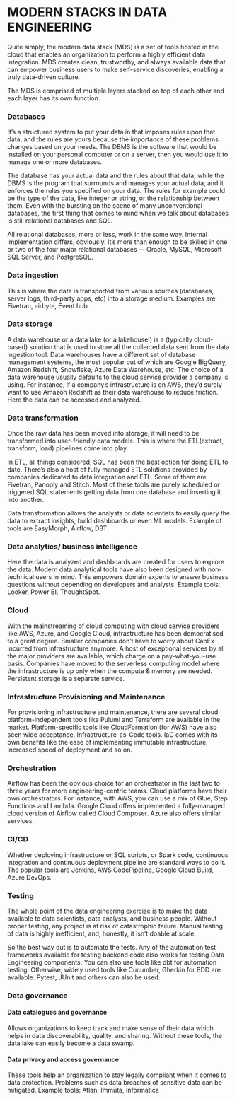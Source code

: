 # MODERN STACKS IN DATA ENGINEERING
Quite simply, the modern data stack (MDS) is a set of tools hosted in the cloud that enables an organization to perform a highly efficient data integration. MDS creates clean, trustworthy, and always available data that can empower business users to make self-service discoveries, enabling a truly data-driven culture. 

The MDS is comprised of multiple layers stacked on top of each other and each layer has its own function



### Databases
It’s a structured system to put your data in that imposes rules upon that data, and the rules are yours because the importance of these problems changes based on your needs. 
The DBMS is the software that would be installed on your personal computer or on a server, then you would use it to manage one or more databases.

The database has your actual data and the rules about that data, while the DBMS is the program that surrounds and manages your actual data, and it enforces the rules you specified on your data. The rules for example could be the type of the data, like integer or string, or the relationship between them.
Even with the bursting on the scene of many unconventional databases, the first thing that comes to mind when we talk about databases is still relational databases and SQL.

All relational databases, more or less, work in the same way. Internal implementation differs, obviously. It’s more than enough to be skilled in one or two of the four major relational databases — Oracle, MySQL, Microsoft SQL Server, and PostgreSQL. 

### Data ingestion
This is where the data is transported from various sources (databases, server logs, third-party apps, etc) into a storage medium. Examples are Fivetran, airbyte, Event hub

### Data storage
A data warehouse or a data lake (or a lakehouse!) is a (typically cloud-based) solution that is used to store all the collected data sent from the data ingestion tool. Data warehouses have a different set of database management systems, the most popular out of which are Google BigQuery, Amazon Redshift, Snowflake, Azure Data Warehouse, etc. The choice of a data warehouse usually defaults to the cloud service provider a company is using. For instance, if a company’s infrastructure is on AWS, they’d surely want to use Amazon Redshift as their data warehouse to reduce friction. Here the data can be accessed and analyzed.

### Data transformation
Once the raw data has been moved into storage, it will need to be transformed into user-friendly data models. This is where the ETL(extract, transform, load) pipelines come into play.

In ETL, all things considered, SQL has been the best option for doing ETL to date. There’s also a host of fully managed ETL solutions provided by companies dedicated to data integration and ETL. Some of them are Fivetran, Panoply and Stitch. Most of these tools are purely scheduled or triggered SQL statements getting data from one database and inserting it into another. 
 
 Data transformation allows the analysts or data scientists to easily query the data to extract insights, build dashboards or even ML models. Example of tools are EasyMorph, Airflow, DBT.

### Data analytics/ business intelligence
Here the data is analyzed and dashboards are created for users to explore the data. Modern data analytical tools have also been designed with non-technical users in mind. This empowers domain experts to answer business questions without depending on developers and analysts. Example tools: Looker, Power BI, ThoughtSpot.


### Cloud
With the mainstreaming of cloud computing with cloud service providers like AWS, Azure, and Google Cloud, infrastructure has been democratised to a great degree. Smaller companies don’t have to worry about CapEx incurred from infrastructure anymore. A host of exceptional services by all the major providers are available, which charge on a pay-what-you-use basis. Companies have moved to the serverless computing model where the infrastructure is up only when the compute & memory are needed. Persistent storage is a separate service.

### Infrastructure Provisioning and Maintenance
For provisioning infrastructure and maintenance, there are several cloud platform-independent tools like Pulumi and Terraform are available in the market. Platform-specific tools like CloudFormation (for AWS) have also seen wide acceptance. Infrastructure-as-Code tools. IaC comes with its own benefits like the ease of implementing immutable infrastructure, increased speed of deployment and so on.


### Orchestration
Airflow has been the obvious choice for an orchestrator in the last two to three years for more engineering-centric teams. Cloud platforms have their own orchestrators. For instance, with AWS, you can use a mix of Glue, Step Functions and Lambda. Google Cloud offers implemented a fully-managed cloud version of Airflow called Cloud Composer. Azure also offers similar services.


### CI/CD
Whether deploying infrastructure or SQL scripts, or Spark code, continuous integration and continuous deployment pipeline are standard ways to do it. The popular tools are  Jenkins, AWS CodePipeline, Google Cloud Build, Azure DevOps.

### Testing
The whole point of the data engineering exercise is to make the data available to data scientists, data analysts, and business people. Without proper testing, any project is at risk of catastrophic failure. Manual testing of data is highly inefficient, and, honestly, it isn’t doable at scale.

So the best way out is to automate the tests. Any of the automation test frameworks available for testing backend code also works for testing Data Engineering components. You can also use tools like dbt for automation testing. Otherwise, widely used tools like Cucumber, Gherkin for BDD are available. Pytest, JUnit and others can also be used.

### Data governance
#### Data catalogues and governance
Allows organizations to keep track and make sense of their data which helps in data discoverability, quality, and sharing. Without these tools, the data lake can easily become a data swamp.
#### Data privacy and access governance
These tools help an organization to stay legally compliant when it comes to data protection. Problems such as data breaches of sensitive data can be mitigated.
Example tools: Atlan, Immuta, Informatica